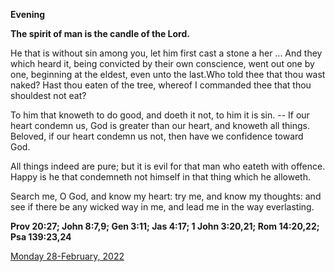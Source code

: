**Evening**

**The spirit of man is the candle of the Lord.**
 
He that is without sin among you, let him first cast a stone a her ... And they which heard it, being convicted by their own conscience, went out one by one, beginning at the eldest, even unto the last.Who told thee that thou wast naked? Hast thou eaten of the tree, whereof I commanded thee that thou shouldest not eat?
 
To him that knoweth to do good, and doeth it not, to him it is sin. -- If our heart condemn us, God is greater than our heart, and knoweth all things. Beloved, if our heart condemn us not, then have we confidence toward God.
 
All things indeed are pure; but it is evil for that man who eateth with offence. Happy is he that condemneth not himself in that thing which he alloweth.
 
Search me, O God, and know my heart: try me, and know my thoughts: and see if there be any wicked way in me, and lead me in the way everlasting.  

**Prov 20:27; John 8:7,9; Gen 3:11; Jas 4:17; 1 John 3:20,21; Rom 14:20,22; Psa 139:23,24**

[Monday 28-February, 2022](https://t.me/daily_light)
